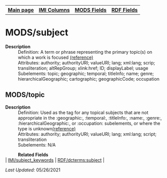<!DOCTYPE html>
<html>

<body>
<table style="width:100%">
  <tr>
    <th><a href="index.md">Main page</a></th>
	<th><a href="IMI.md">IMI Columns</a></th>
    <th><a href="MODS.md">MODS Fields</a></th>
    <th><a href="RDF.md">RDF Fields</a></th>
  </tr>
</table>



<h1>MODS/subject</h1>
<dl>
  <dt><b>Description</b></dt>
  <dd>Definition: A term or phrase representing the primary topic(s) on which a work is focused <a href="https://www.loc.gov/standards/mods/userguide/subject.md">(reference)</a></dd>
  <dd>Attributes: authority; authorityURI; valueURI; lang; xml:lang; scrip; transliteration; altRepGroup; xlink:href; ID; displayLabel; usage</dd>
  <dd>Subelements: topic; geographic; temporal; titleInfo; name; genre; hierarchicalGeographic; cartographic; geographicCode; occupation</dd>
<h2>MODS/topic</h2>
<dl>
  <dt><b>Description</b></dt>
 <dd>Definition: Used as the tag for any topical subjects that are not appropriate in the :geographic:, :temporal:, :titleInfo:, :name:, :genre:, :hierarchicalGeographic:, or :occupation: subelements, or where the type is unknown<a href="https://www.loc.gov/standards/mods/userguide/subject.md#topic">(reference)</a></dd>
  <dd>Attributes: authority; authorityURI; valueURI; lang; xml:lang; script; transliteration</dd>
  <dd>Subelements: N/A</dd>
</dl>
<dd><b>Related Fields</b></dd>
	| <a href="subject.keywords.md">IMI/subject_keywords</a> | <a href="rdf.dcterms.subject.md">RDF/dcterms:subject</a> |
<p><i>Last Updated: </i>05/26/2021</p>
</body>
</html>